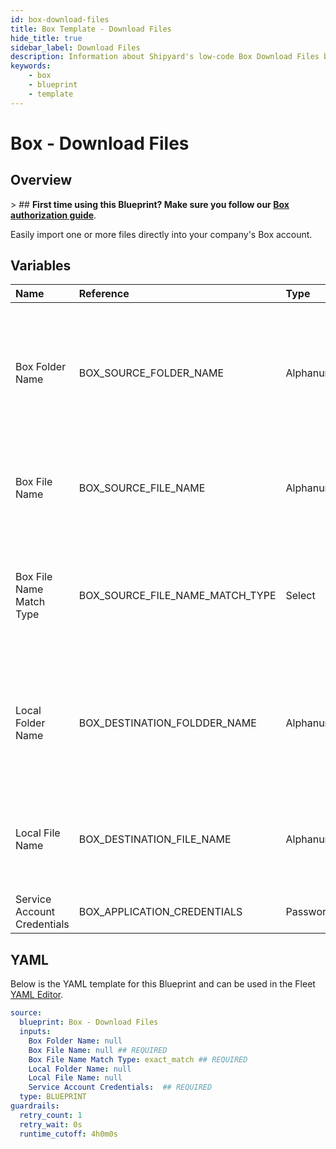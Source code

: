 ```yaml
---
id: box-download-files
title: Box Template - Download Files
hide_title: true
sidebar_label: Download Files
description: Information about Shipyard's low-code Box Download Files blueprint. Easily import one or more files directly into your company&#39;s Box account.
keywords:
    - box
    - blueprint
    - template
---
```


# Box - Download Files

## Overview

&gt; ## **First time using this Blueprint? Make sure you follow our [Box authorization guide](https://www.shipyardapp.com/docs/blueprint-library/box/box-authorization/)**.

Easily import one or more files directly into your company&#39;s Box account.



## Variables

| Name | Reference | Type | Required | Default | Options | Description |
|:---|:---|:---|:---|:---|:---|:---|
| Box Folder Name | BOX_SOURCE_FOLDER_NAME | Alphanumeric | :heavy_minus_sign: | - | - | Name of the folder where the file is stored in Box. Leaving blank will look for the file in the root directory of Box. |
| Box File Name | BOX_SOURCE_FILE_NAME | Alphanumeric | :white_check_mark: | - | - | Name of the target file in Box. Can be regex if `Match Type` is set accordingly. |
| Box File Name Match Type | BOX_SOURCE_FILE_NAME_MATCH_TYPE | Select | :white_check_mark: | `exact_match` | Exact Match: `exact_match`<br></br><br></br>Regex Match: `regex_match` | Determines if the text in `Box File Name` will look for one file with exact match, or multiple files using regex. |
| Local Folder Name | BOX_DESTINATION_FOLDDER_NAME | Alphanumeric | :heavy_minus_sign: | - | - | Folder where the file(s) should be downloaded. Leaving blank will place the file in the home directory. |
| Local File Name | BOX_DESTINATION_FILE_NAME | Alphanumeric | :heavy_minus_sign: | - | - | What to name the file(s) being downloaded. If left blank, defaults to the original file name(s). |
| Service Account Credentials | BOX_APPLICATION_CREDENTIALS | Password | :white_check_mark: |  | - | JSON from a Box Service Account key |


## YAML

Below is the YAML template for this Blueprint and can be used in the Fleet [YAML Editor](../../reference/fleets/yaml-editor.md).

```yaml
source:
  blueprint: Box - Download Files
  inputs:
    Box Folder Name: null 
    Box File Name: null ## REQUIRED
    Box File Name Match Type: exact_match ## REQUIRED
    Local Folder Name: null 
    Local File Name: null 
    Service Account Credentials:  ## REQUIRED
  type: BLUEPRINT
guardrails:
  retry_count: 1
  retry_wait: 0s
  runtime_cutoff: 4h0m0s
  
```
